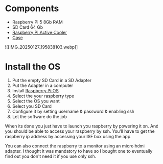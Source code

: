 # Components

* Raspberry PI 5 8Gb RAM
* SD Card 64 Gb
* [Raspberry PI Active Cooler]()
* [Case](https://www.amazon.fr/dp/B0CMZCG8P7?ref=ppx_yo2ov_dt_b_fed_asin_title)

![[IMG_20250127_195838103.webp]]

# Install the OS 

1. Put the empty SD Card in a SD Adapter
2. Put the Adapter in a computer
3. Install [Raspberry Pi OS](https://www.raspberrypi.com/software/)
4. Select the your raspberry type
5. Select the OS you want
6. Select you SD Card
7. Configure it by setting username & password & enabling ssh 
8. Let the software do the job

When its done you just have to launch you raspberry by powering it on.
And you should be able to access your raspberry by ssh. You'll have to get the raspberry ip address by accessing your ISF box using the app. 

You can also connect the raspberry to a monitor using an micro hdmi adapter. I thought it was mandatory to have so I bought one to eventually find out you don't need it if you use only ssh. 